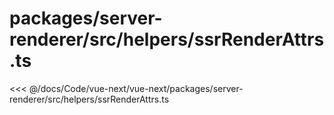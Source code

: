 # packages/server-renderer/src/helpers/ssrRenderAttrs.ts

<<< @/docs/Code/vue-next/vue-next/packages/server-renderer/src/helpers/ssrRenderAttrs.ts
